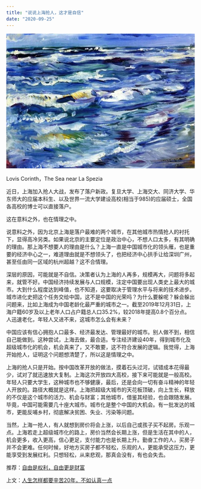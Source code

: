 ```yaml
---
title: "说说上海抢人，这才是自信"
date: "2020-09-25"
---
```


  

![连岳文章](images/连岳文章picture-31.jpg)

Lovis Corinth，The Sea near La Spezia

  

近日，上海加入抢人大战，发布了落户新政。复旦大学、上海交大、同济大学、华东师大的应届本科生、以及世界一流大学建设高校(相当于985)的应届硕士，全国各高校的博士可以直接落户。

  

这在意料之外，也在情理之中。

  

说意料之外，因为北京上海是落户最难的两个城市，在其他城市热情抢人的衬托下，显得高冷另类。如果说北京的主要定位是政治中心，不想人口太多，有其明确的理由。那上海不想要人的理由是什么？上海一直是中国城市化的领头雁，也是重要的经济中心之一，难道理由就是不想领头了，也把经济中心拱手让给深圳广州，甚至任由同一区域的杭州超越？这不合情理。

  

深层的原因，可能就是不自信。决策者认为上海的人再多，规模再大，问题将多起来，就管不好。中国经济持续发展与人口规模，注定中国要出现人类史上最大的城市。大到什么程度达到峰值，也不知道，这要取决于管理水平与将来的技术进步。城市进化史把这个任务交给中国，这不是中国的光荣吗？为什么要躲呢？躲会躲出问题来，比如上海成为中国老龄化最严重的城市之一。截至2019年12月31日，上海户籍60岁及以上老年人口占户籍总人口35.2%，较2018年提高0.8个百分点。人迅速老化，年轻人又进不来，这城市怎么会有未来？

  

中国应该有信心拥抱人口最多、经济最发达、管理最好的城市。别人做不到，相信自己能做到。这种尝试，上海去做，最合适。专注经济建设40年，得到城市化及超级城市化的机会，机会真来了，又不敢要，这不符合发展的逻辑。我觉得，上海开始抢人，证明这个问题想清楚了，所以这是情理之中。

  

上海的抢人只是开始。按中国改革开放的做法，摸着石头过河，试错成本花得最少，试对了就迅速放大复制。上海这次开放四大高校，接下来可能就是一般高校。年轻人只要大学生，这种城市也不够健康，最后，还是会向一切有奋斗精神的年轻人开放的。路径大概就是这样。上海把超级大城市的天花板顶破，向上生长，释放的不仅是这个城市的活力、机会与财富；其他城市，借鉴其经验，也会跟随发展。毕竟，中国可能需要几十座大城市。城市化是整个中国的大机会。有一批发达的城市，更能反哺乡村，彻底解决贫困、失业、污染等问题。

  

当然，上海一抢人，有人就想到房价将会上涨，以后自己或孩子买不起房。乐观一点。上海若走上超级城市化的路上，房价当然会长期上涨，但是生活在其中的人，机会更多，收入更高，信心更足，支付能力也是长期上升。勤奋工作的人，买房子并不会更难。任何时候，好地方买房子都不轻松，乐观的人，更能承受这压力，更能享受到发展红利。只想轻松，从来悲观，那真会没有，有也会失去。

  

推荐：[自由是权利，自由更是财富](http://mp.weixin.qq.com/s?__biz=MjM5NDU0Mjk2MQ==&mid=2651638759&idx=2&sn=a99512bbfe2e2b2c774733447b783231&chksm=bd7e4ff98a09c6ef800baecc789610e65d5d839baebe52da7e92e74eb2859ea73403ee471bbf&scene=21#wechat_redirect)  

上文：[人生怎样都要辛苦20年，不如认真一点](http://mp.weixin.qq.com/s?__biz=MjM5NDU0Mjk2MQ==&mid=2651649193&idx=1&sn=a126be366f470b3eb022454727fff4cd&chksm=bd7e70b78a09f9a142ac81c99b0303aed1b486a19c8ec47e809b75b93300cb1de828044100cf&scene=21#wechat_redirect)

